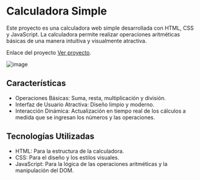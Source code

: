 # Calculadora Simple

Este proyecto es una calculadora web simple desarrollada con HTML, CSS y JavaScript. La calculadora permite realizar operaciones aritméticas básicas de una manera intuitiva y visualmente atractiva.

Enlace del proyecto [Ver proyecto](https://fabian3425.github.io/calculadora/).

![image](https://github.com/Fabian3425/calculadora/assets/86579535/6ba798e3-142d-4fc3-92a5-d5df82431ad7)


## Características
- Operaciones Básicas: Suma, resta, multiplicación y división.
- Interfaz de Usuario Atractiva: Diseño limpio y moderno.
- Interacción Dinámica: Actualización en tiempo real de los cálculos a medida que se ingresan los números y las operaciones.

## Tecnologías Utilizadas
- HTML: Para la estructura de la calculadora.
- CSS: Para el diseño y los estilos visuales.
- JavaScript: Para la lógica de las operaciones aritméticas y la manipulación del DOM.
